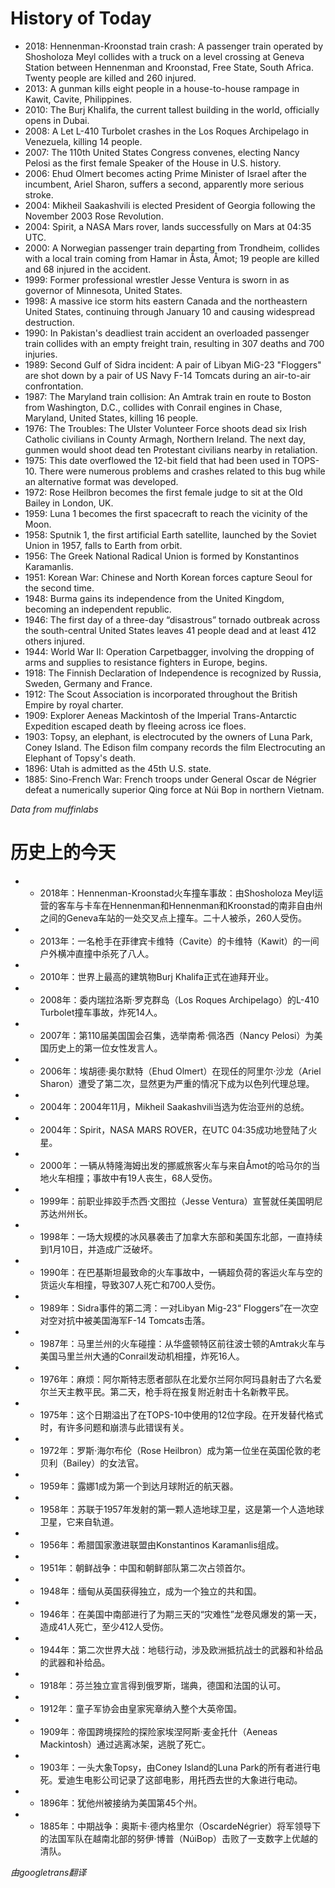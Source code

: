 # History of Today 

- 2018: Hennenman-Kroonstad train crash: A passenger train operated by Shosholoza Meyl collides with a truck on a level crossing at Geneva Station between Hennenman and Kroonstad, Free State, South Africa. Twenty people are killed and 260 injured.
- 2013: A gunman kills eight people in a house-to-house rampage in Kawit, Cavite, Philippines.
- 2010: The Burj Khalifa, the current tallest building in the world, officially opens in Dubai.
- 2008: A Let L-410 Turbolet crashes in the Los Roques Archipelago in Venezuela, killing 14 people.
- 2007: The 110th United States Congress convenes, electing Nancy Pelosi as the first female Speaker of the House in U.S. history.
- 2006: Ehud Olmert becomes acting Prime Minister of Israel after the incumbent, Ariel Sharon, suffers a second, apparently more serious stroke.
- 2004: Mikheil Saakashvili is elected President of Georgia following the November 2003 Rose Revolution.
- 2004: Spirit, a NASA Mars rover, lands successfully on Mars at 04:35 UTC.
- 2000: A Norwegian passenger train departing from Trondheim, collides with a local train coming from Hamar in Åsta, Åmot; 19 people are killed and 68 injured in the accident.
- 1999: Former professional wrestler Jesse Ventura is sworn in as governor of Minnesota, United States.
- 1998: A massive ice storm hits eastern Canada and the northeastern United States, continuing through January 10 and causing widespread destruction.
- 1990: In Pakistan's deadliest train accident an overloaded passenger train collides with an empty freight train, resulting in 307 deaths and 700 injuries.
- 1989: Second Gulf of Sidra incident: A pair of Libyan MiG-23 "Floggers" are shot down by a pair of US Navy F-14 Tomcats during an air-to-air confrontation.
- 1987: The Maryland train collision: An Amtrak train en route to Boston from Washington, D.C., collides with Conrail engines in Chase, Maryland, United States, killing 16 people.
- 1976: The Troubles: The Ulster Volunteer Force shoots dead six Irish Catholic civilians in County Armagh, Northern Ireland. The next day, gunmen would shoot dead ten Protestant civilians nearby in retaliation.
- 1975: This date overflowed the 12-bit field that had been used in TOPS-10. There were numerous problems and crashes related to this bug while an alternative format was developed.
- 1972: Rose Heilbron becomes the first female judge to sit at the Old Bailey in London, UK.
- 1959: Luna 1 becomes the first spacecraft to reach the vicinity of the Moon.
- 1958: Sputnik 1, the first artificial Earth satellite, launched by the Soviet Union in 1957, falls to Earth from orbit.
- 1956: The Greek National Radical Union is formed by Konstantinos Karamanlis.
- 1951: Korean War: Chinese and North Korean forces capture Seoul for the second time.
- 1948: Burma gains its independence from the United Kingdom, becoming an independent republic.
- 1946: The first day of a three-day “disastrous” tornado outbreak across the south-central United States leaves 41 people dead and at least 412 others injured.
- 1944: World War II: Operation Carpetbagger, involving the dropping of arms and supplies to resistance fighters in Europe, begins.
- 1918: The Finnish Declaration of Independence is recognized by Russia, Sweden, Germany and France.
- 1912: The Scout Association is incorporated throughout the British Empire by royal charter.
- 1909: Explorer Aeneas Mackintosh of the Imperial Trans-Antarctic Expedition escaped death by fleeing across ice floes.
- 1903: Topsy, an elephant, is electrocuted by the owners of Luna Park, Coney Island. The Edison film company records the film Electrocuting an Elephant of Topsy's death.
- 1896: Utah is admitted as the 45th U.S. state.
- 1885: Sino-French War: French troops under General Oscar de Négrier defeat a numerically superior Qing force at Núi Bop in northern Vietnam.

*Data from muffinlabs* 

# 历史上的今天 

- -  2018年：Hennenman-Kroonstad火车撞车事故：由Shosholoza Meyl运营的客车与卡车在Hennenman和Hennenman和Kroonstad的南非自由州之间的Geneva车站的一处交叉点上撞车。二十人被杀，260人受伤。
- -  2013年：一名枪手在菲律宾卡维特（Cavite）的卡维特（Kawit）的一间户外横冲直撞中杀死了八人。
- -  2010年：世界上最高的建筑物Burj Khalifa正式在迪拜开业。
- -  2008年：委内瑞拉洛斯·罗克群岛（Los Roques Archipelago）的L-410 Turbolet撞车事故，炸死14人。
- -  2007年：第110届美国国会召集，选举南希·佩洛西（Nancy Pelosi）为美国历史上的第一位女性发言人。
- -  2006年：埃胡德·奥尔默特（Ehud Olmert）在现任的阿里尔·沙龙（Ariel Sharon）遭受了第二次，显然更为严重的情况下成为以色列代理总理。
- -  2004年：2004年11月，Mikheil Saakashvili当选为佐治亚州的总统。
- -  2004年：Spirit，NASA MARS ROVER，在UTC 04:35成功地登陆了火星。
- -  2000年：一辆从特隆海姆出发的挪威旅客火车与来自Åmot的哈马尔的当地火车相撞；事故中有19人丧生，68人受伤。
- -  1999年：前职业摔跤手杰西·文图拉（Jesse Ventura）宣誓就任美国明尼苏达州州长。
- -  1998年：一场大规模的冰风暴袭击了加拿大东部和美国东北部，一直持续到1月10日，并造成广泛破坏。
- -  1990年：在巴基斯坦最致命的火车事故中，一辆超负荷的客运火车与空的货运火车相撞，导致307人死亡和700人受伤。
- -  1989年：Sidra事件的第二湾：一对Libyan Mig-23“ Floggers”在一次空对空对抗中被美国海军F-14 Tomcats击落。
- -  1987年：马里兰州的火车碰撞：从华盛顿特区前往波士顿的Amtrak火车与美国马里兰州大通的Conrail发动机相撞，炸死16人。
- -  1976年：麻烦：阿尔斯特志愿者部队在北爱尔兰阿尔阿玛县射击了六名爱尔兰天主教平民。第二天，枪手将在报复附近射击十名新教平民。
- -  1975年：这个日期溢出了在TOPS-10中使用的12位字段。在开发替代格式时，有许多问题和崩溃与此错误有关。
- -  1972年：罗斯·海尔布伦（Rose Heilbron）成为第一位坐在英国伦敦的老贝利（Bailey）的女法官。
- -  1959年：露娜1成为第一个到达月球附近的航天器。
- -  1958年：苏联于1957年发射的第一颗人造地球卫星，这是第一个人造地球卫星，它来自轨道。
- -  1956年：希腊国家激进联盟由Konstantinos Karamanlis组成。
- -  1951年：朝鲜战争：中国和朝鲜部队第二次占领首尔。
- -  1948年：缅甸从英国获得独立，成为一个独立的共和国。
- -  1946年：在美国中南部进行了为期三天的“灾难性”龙卷风爆发的第一天，造成41人死亡，至少412人受伤。
- -  1944年：第二次世界大战：地毯行动，涉及欧洲抵抗战士的武器和补给品的武器和补给品。
- -  1918年：芬兰独立宣言得到俄罗斯，瑞典，德国和法国的认可。
- -  1912年：童子军协会由皇家宪章纳入整个大英帝国。
- -  1909年：帝国跨境探险的探险家埃涅阿斯·麦金托什（Aeneas Mackintosh）通过逃离冰架，逃脱了死亡。
- -  1903年：一头大象Topsy，由Coney Island的Luna Park的所有者进行电死。爱迪生电影公司记录了这部电影，用托西去世的大象进行电动。
- -  1896年：犹他州被接纳为美国第45个州。
- -  1885年：中期战争：奥斯卡·德内格里尔（OscardeNégrier）将军领导下的法国军队在越南北部的努伊·博普（NúiBop）击败了一支数字上优越的清队。

*由googletrans翻译*